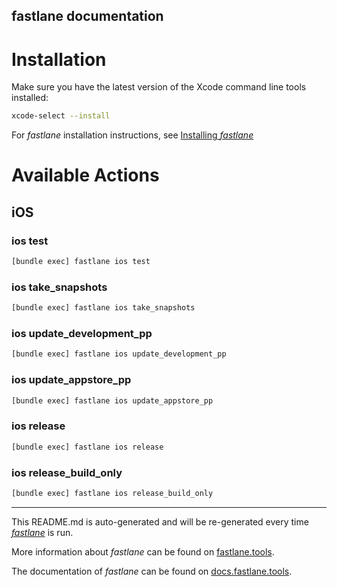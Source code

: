 fastlane documentation
----

# Installation

Make sure you have the latest version of the Xcode command line tools installed:

```sh
xcode-select --install
```

For _fastlane_ installation instructions, see [Installing _fastlane_](https://docs.fastlane.tools/#installing-fastlane)

# Available Actions

## iOS

### ios test

```sh
[bundle exec] fastlane ios test
```



### ios take_snapshots

```sh
[bundle exec] fastlane ios take_snapshots
```



### ios update_development_pp

```sh
[bundle exec] fastlane ios update_development_pp
```



### ios update_appstore_pp

```sh
[bundle exec] fastlane ios update_appstore_pp
```



### ios release

```sh
[bundle exec] fastlane ios release
```



### ios release_build_only

```sh
[bundle exec] fastlane ios release_build_only
```



----

This README.md is auto-generated and will be re-generated every time [_fastlane_](https://fastlane.tools) is run.

More information about _fastlane_ can be found on [fastlane.tools](https://fastlane.tools).

The documentation of _fastlane_ can be found on [docs.fastlane.tools](https://docs.fastlane.tools).
